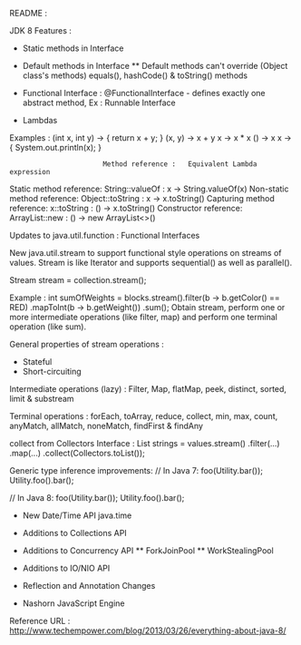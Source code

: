 
README :

JDK 8 Features :

* Static methods in Interface
* Default methods in Interface
  ** Default methods can't override (Object class's methods) equals(), hashCode() & toString() methods
* Functional Interface : @FunctionalInterface - defines exactly one abstract method, Ex : Runnable Interface

* Lambdas 

Examples : 
(int x, int y) -> { return x + y; }
(x, y) -> x + y
x -> x * x
() -> x
x -> { System.out.println(x); }
                           

                           Method reference :   Equivalent Lambda expression
 Static method reference: String::valueOf : x -> String.valueOf(x)
 Non-static method reference: Object::toString : x -> x.toString()
 Capturing method reference: x::toString : () -> x.toString()
 Constructor reference: ArrayList::new : () -> new ArrayList<>()

Updates to java.util.function  : Functional Interfaces

New java.util.stream to support functional style operations on streams of values.  Stream is like Iterator and supports sequential() as well as parallel(). 

Stream<T> stream = collection.stream();

Example :
int sumOfWeights = blocks.stream().filter(b -> b.getColor() == RED)
                                  .mapToInt(b -> b.getWeight())
                                  .sum();
Obtain stream, perform one or more intermediate operations (like filter, map) and perform one terminal operation (like sum).

General properties of stream operations :
* Stateful 
* Short-circuiting

Intermediate operations (lazy) :
Filter, Map, flatMap, peek, distinct, sorted, limit & substream

Terminal operations : 
forEach, toArray, reduce, collect, min, max, count, anyMatch, allMatch, noneMatch, findFirst & findAny

collect from Collectors Interface :
List<String> strings = values.stream()
                             .filter(...)
                             .map(...)
                             .collect(Collectors.toList());

Generic type inference improvements:
// In Java 7:
foo(Utility.<Type>bar());
Utility.<Type>foo().bar();

// In Java 8:
foo(Utility.bar());
Utility.foo().bar();    

* New Date/Time API java.time

* Additions to Collections API

* Additions to Concurrency API
  ** ForkJoinPool
  ** WorkStealingPool

* Additions to IO/NIO API

* Reflection and Annotation Changes 

* Nashorn JavaScript Engine


Reference URL : http://www.techempower.com/blog/2013/03/26/everything-about-java-8/

